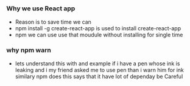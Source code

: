 # 
### Why we use React app
* Reason is to save time we can 
* npm install -g create-react-app is used to install create-react-app 
* npm we can use use that moudule without installing for single time

### why npm warn 
* lets understand this with and example if i have a pen whose ink is leaking and i my friend asked me to use pen than i warn him for ink similary npm does this says that it have lot of dependay be Careful
